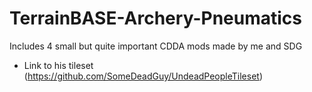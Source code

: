 # TerrainBASE-Archery-Pneumatics
Includes 4 small but quite important CDDA mods made by me and SDG

* Link to his tileset (https://github.com/SomeDeadGuy/UndeadPeopleTileset)
